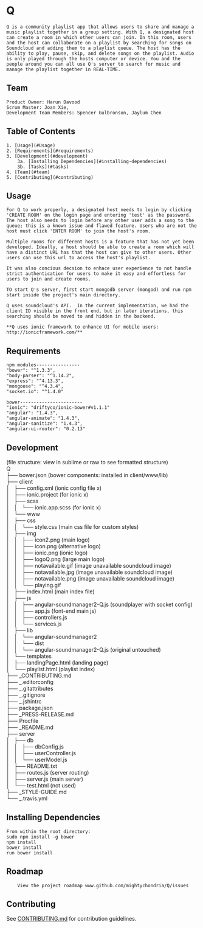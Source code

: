 # Q

    Q is a community playlist app that allows users to share and manage a music playlist together in a group setting. With Q, a designated host can create a room in which other users can join. In this room, users and the host can collaborate on a playlist by searching for songs on Soundcloud and adding them to a playlist queue. The host has the ability to play, pause, skip, and delete songs on the playlist. Audio is only played through the hosts computer or device. You and the people around you can all use Q's server to search for music and manage the playlist together in REAL-TIME.

## Team

    Product Owner: Harun Davood
    Scrum Master: Joan Xie,
    Development Team Members: Spencer Gulbronson, Jaylum Chen

## Table of Contents

    1. [Usage](#Usage)
    2. [Requirements](#requirements)
    3. [Development](#development)
        3a. [Installing Dependencies](#installing-dependencies)
        3b. [Tasks](#tasks)
    4. [Team](#team)
    5. [Contributing](#contributing)

## Usage
    For Q to work properly, a designated host needs to login by clicking 'CREATE ROOM' on the login page and entering 'test' as the password. The host also needs to login before any other user adds a song to the queue; this is a known issue and flawed feature. Users who are not the host must click 'ENTER ROOM' to join the host's room. 

    Multiple rooms for different hosts is a feature that has not yet been developed. Ideally, a host should be able to create a room which will have a distinct URL has that the host can give to other users. Other users can use this url to access the host's playlist. 

    It was also concious decsion to enhace user experience to not handle strict authentication for users to make it easy and effortless for users to join and create rooms.

    TO start Q's server, first start mongodb server (mongod) and run npm start inside the project's main directory.

    Q uses soundcloud's API.  In the current implementation, we had the client ID visible in the front end, but in later iterations, this searching should be moved to and hidden in the backend.
    
    **Q uses ionic framework to enhance UI for mobile users: http://ionicframework.com/**

## Requirements

    npm modules----------------
    "bower": "^1.3.3",
    "body-parser": "^1.14.2",
    "express": "^4.13.3",
    "mongoose": "^4.3.4",
    "socket.io": "^1.4.0"

    bower-----------------------
    "ionic": "driftyco/ionic-bower#v1.1.1"
    "angular": "1.4.3",
    "angular-animate": "1.4.3",
    "angular-sanitize": "1.4.3",
    "angular-ui-router": "0.2.13"

## Development
(file structure: view in sublime or raw to see formatted structure)<br>
Q <br>
├── bower.json (bower components: installed in client/www/lib)<br>
├── client<br>
│   ├── config.xml (ionic config file x)<br>
│   ├── ionic.project (for ionic x)<br>
│   ├── scss<br>
│   │   └── ionic.app.scss (for ionic x)<br>
│   └── www<br>
│       ├── css<br>
│       │   └── style.css (main css file for custom styles)<br>
│       ├── img<br>
│       │   ├── icon2.png (main logo)<br>
│       │   ├── icon.png (alternative logo)<br>
│       │   ├── ionic.png (ionic logo)<br>
│       │   ├── logoQ.png (large main logo)<br>
│       │   ├── notavailable.gif (image unavailable soundcloud image)<br>
│       │   ├── notavailable.jpg (image unavailable soundcloud image)<br>
│       │   ├── notavailable.png (image unavailable soundcloud image)<br>
│       │   └── playing.gif<br>
│       ├── index.html (main index file)<br>
│       ├── js<br>
│       │   ├── angular-soundmanager2-Q.js (soundplayer with socket config)<br>
│       │   ├── app.js (font-end main js)<br>
│       │   ├── controllers.js <br>
│       │   └── services.js<br>
│       ├── lib<br>
│       │   └── angular-soundmanager2<br>
│       │       └── dist<br>
│       │           └── angular-soundmanager2-Q.js (original untouched)<br>
│       └── templates<br>
│           ├── landingPage.html (landing page)<br>
│           └── playlist.html (playlist index)<br>
├── _CONTRIBUTING.md<br>
├── _.editorconfig<br>
├── _.gitattributes<br>
├── _.gitignore<br>
├── _.jshintrc<br>
├── package.json<br>
├── _PRESS-RELEASE.md<br>
├── Procfile<br>
├── _README.md<br>
├── server<br>
│   ├── db<br>
│   │   ├── dbConfig.js<br>
│   │   ├── userController.js<br>
│   │   └── userModel.js<br>
│   ├── README.txt<br>
│   ├── routes.js (server routing)<br>
│   ├── server.js (main server)<br>
│   └── test.html (not used)<br>
├── _STYLE-GUIDE.md<br>
└── _.travis.yml<br>


## Installing Dependencies

    From within the root directory:
    sudo npm install -g bower
    npm install
    bower install
    run bower install

## Roadmap

        View the project roadmap www.github.com/mightychondria/Q/issues


## Contributing

See [CONTRIBUTING.md](CONTRIBUTING.md) for contribution guidelines.

